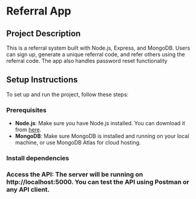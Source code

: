 # Referral App

## Project Description
This is a referral system built with Node.js, Express, and MongoDB. Users can sign up, generate a unique referral code, and refer others using the referral code. The app also handles password reset functionality

## Setup Instructions
To set up and run the project, follow these steps:

### Prerequisites
- **Node.js**: Make sure you have Node.js installed. You can download it from [here](https://nodejs.org/).
- **MongoDB**: Make sure MongoDB is installed and running on your local machine, or use MongoDB Atlas for cloud hosting.

### Install dependencies

### Access the API: The server will be running on http://localhost:5000. You can test the API using Postman or any API client.
